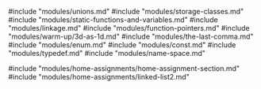 #include "modules/unions.md"
#include "modules/storage-classes.md"
#include "modules/static-functions-and-variables.md"
#include "modules/linkage.md"
#include "modules/function-pointers.md"
#include "modules/warm-up/3d-as-1d.md"
#include "modules/the-last-comma.md"
#include "modules/enum.md"
#include "modules/const.md"
#include "modules/typedef.md"
#include "modules/name-space.md"

#include "modules/home-assignments/home-assignment-section.md"
#include "modules/home-assignments/linked-list2.md"
